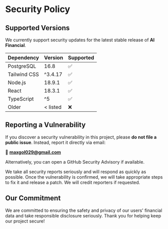 # Security Policy

## Supported Versions

We currently support security updates for the latest stable release of **AI Financial**.

| Dependency   | Version     | Supported |
| ------------ | ----------- | --------- |
| PostgreSQL   |    16.8     | ✅        |
| Tailwind CSS |  ^3.4.17    | ✅        |
| Node.js      |   18.9.1    | ✅        |
| React        |   18.3.1    | ✅        |
| TypeScript   |  ^5         | ✅        |
| Older        | < listed    | ❌        |

## Reporting a Vulnerability

If you discover a security vulnerability in this project, please **do not file a public issue**. Instead, report it directly via email:

📧 **maxgol029@gmail.com**

Alternatively, you can open a GitHub Security Advisory if available.

We take all security reports seriously and will respond as quickly as possible. Once the vulnerability is confirmed, we will take appropriate steps to fix it and release a patch. We will credit reporters if requested.

## Our Commitment

We are committed to ensuring the safety and privacy of our users' financial data and take responsible disclosure seriously. Thank you for helping keep our project secure!
